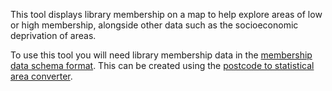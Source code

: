 This tool displays library membership on a map to help explore areas of low or high membership, alongside other data such as the socioeconomic deprivation of areas.

To use this tool you will need library membership data in the [membership data schema format](https://schema.librarydata.uk/membership). This can be created using the [postcode to statistical area converter](/postcode-to-lsoa).
